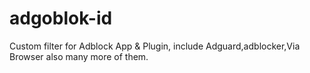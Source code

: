# adgoblok-id
Custom filter for Adblock App &amp; Plugin, include Adguard,adblocker,Via Browser also many more of them.
